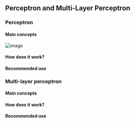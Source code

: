 ## Perceptron and Multi-Layer Perceptron

### Perceptron 

#### Main concepts 

![image](https://user-images.githubusercontent.com/39881974/200903218-3e09e70b-8232-4e5f-a176-0845d720a96a.png)

#### How does it work?


#### Recommended use


### Multi-layer perceptron

#### Main concepts 


#### How does it work?


#### Recommended use
